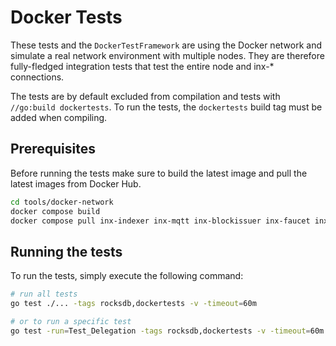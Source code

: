 # Docker Tests

These tests and the `DockerTestFramework` are using the Docker network and simulate a real network environment with multiple nodes.
They are therefore fully-fledged integration tests that test the entire node and inx-* connections.

The tests are by default excluded from compilation and tests with `//go:build dockertests`. To run the tests, the `dockertests` build tag must be added when compiling. 

## Prerequisites
Before running the tests make sure to build the latest image and pull the latest images from Docker Hub.

```bash
cd tools/docker-network
docker compose build
docker compose pull inx-indexer inx-mqtt inx-blockissuer inx-faucet inx-validator-1
```

## Running the tests
To run the tests, simply execute the following command:

```bash
# run all tests
go test ./... -tags rocksdb,dockertests -v -timeout=60m

# or to run a specific test 
go test -run=Test_Delegation -tags rocksdb,dockertests -v -timeout=60m
```
